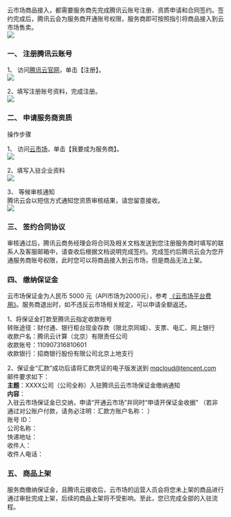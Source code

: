 云市场商品接入，都需要服务商先完成腾讯云账号注册、资质申请和合同签约。签约完成后，腾讯云会为服务商开通账号权限，服务商即可按照指引将商品接入到云市场售卖。  
![](//mc.qcloudimg.com/static/img/2215f6e324567aa6731b3f9ea4b5d7aa/image.png)  
                                        
### 一、 注册腾讯云账号  ###

1、 访问[腾讯云官网](https://cloud.tencent.com)，单击【注册】。  
![](//mc.qcloudimg.com/static/img/825105eb7a8f53d693b36f923f493aa7/image.png)  


2、填写注册账号资料，完成注册。  
![](//mc.qcloudimg.com/static/img/cecbf23781c725c9889e074de635fbf6/image.png)  

### 二、 申请服务商资质  ###
操作步骤  

1、 访问[云市场](https://market.cloud.tencent.com)，单击【我要成为服务商】。      
![](//mc.qcloudimg.com/static/img/3f628f848ec5a026b105ee15959bd0c2/image.png)  

2、填写入驻企业资料  
![](//mc.qcloudimg.com/static/img/51cc1b6f0c165dc3fba57248b9560d60/image.png)    

3、 等候审核通知  
腾讯云会以短信方式通知您资质审核结果，请您留意接收。  
![](//mc.qcloudimg.com/static/img/aa2a48469a8f9f55ddeb1f972eedfa17/image.png)  


### 三、 签约合同协议  ###
审核通过后，腾讯云商务经理会将合同及相关文档发送到您注册服务商时填写的联系人及客服邮箱中，请查收后根据文档说明完成签约。完成签约后腾讯云会为您开通服务商账号权限，此时您可以将商品接入到云市场，但是商品无法上架。  

### 四、 缴纳保证金  ###
 
云市场保证金为人民币 5000 元（API市场为2000元），参考 [《云市场平台费用》](https://cloud.tencent.com/document/product/306/10017#.E4.BA.91.E5.B8.82.E5.9C.BA.E5.B9.B3.E5.8F.B0.E8.B4.B9.E7.94.A8.E8.AF.B4.E6.98.8E)。服务商退出时，如不违反云市场相关规定，可以申请全额返还。   


1、将保证金打款至腾讯云指定收款账号  
转账途径：财付通、银行柜台现金存款（限北京同城）、支票、电汇、网上银行  
收款户名：腾讯云计算（北京）有限责任公司  
收款账号：110907316810601  
收款银行：招商银行股份有限公司北京上地支行  


2、保证金“汇款”成功后请将汇款凭证的电子版发送到 mqcloud@tencent.com  
邮件要求如下：  
**主题**：XXXX公司（公司全称）入驻腾讯云云市场保证金缴纳通知  
**内容**：  
入驻云市场保证金已交纳，申请“开通云市场”并同时“申请开保证金收据” 
（若非通过对公账户付款，请务必注明：汇款方账户名称：       ）    
账号 ID：  
公司名称：  
快递地址：  
收件人：  
收件人电话：  

### 五、 商品上架 ###
服务商缴纳保证金，且腾讯云接收后，云市场的运营人员会将您未上架的商品进行通过审批完成上架，后续的商品上架将不受影响。至此，您已完成全部的入驻流程。
